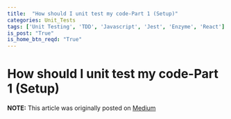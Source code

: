 ```yaml
---
title:  "How should I unit test my code-Part 1 (Setup)"
categories: Unit_Tests
tags: ['Unit Testing', 'TDD', 'Javascript', 'Jest', 'Enzyme', 'React']
is_post: "True"
is_home_btn_reqd: "True"
---
```


# How should I unit test my code-Part 1 (Setup)

**NOTE:** This article was originally posted on [Medium](https://medium.com/@anuradha15/https-medium-com-anuradha15-how-should-i-unit-test-my-code-part-1-configuring-jest-and-enzyme-16d033d59603)
